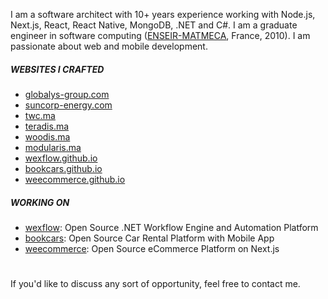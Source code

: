 I am a software architect with 10+ years experience working with Node.js, Next.js, React, React Native, MongoDB, .NET and C#. I am a graduate engineer in software computing ([ENSEIR-MATMECA](https://en.m.wikipedia.org/wiki/%C3%89cole_nationale_sup%C3%A9rieure_d%27%C3%A9lectronique,_informatique,_t%C3%A9l%C3%A9communications,_math%C3%A9matique_et_m%C3%A9canique_de_Bordeaux), France, 2010). I am passionate about web and mobile development.

##### WEBSITES I CRAFTED
- [globalys-group.com](https://globalys-group.com/)
- [suncorp-energy.com](https://suncorp-energy.com)
- [twc.ma](https://twc.ma/)
- [teradis.ma](https://teradis.ma/)
- [woodis.ma](https://woodis.ma/)
- [modularis.ma](https://modularis.ma/)
- [wexflow.github.io](https://wexflow.github.io/)
- [bookcars.github.io](https://bookcars.github.io/)
- [weecommerce.github.io](https://weecommerce.github.io/)

##### WORKING ON
- [wexflow](https://wexflow.github.io/): Open Source .NET Workflow Engine and Automation Platform
- [bookcars](https://bookcars.github.io/): Open Source Car Rental Platform with Mobile App
- [weecommerce](https://weecommerce.github.io/): Open Source eCommerce Platform on Next.js

#
If you'd like to discuss any sort of opportunity, feel free to contact me.
